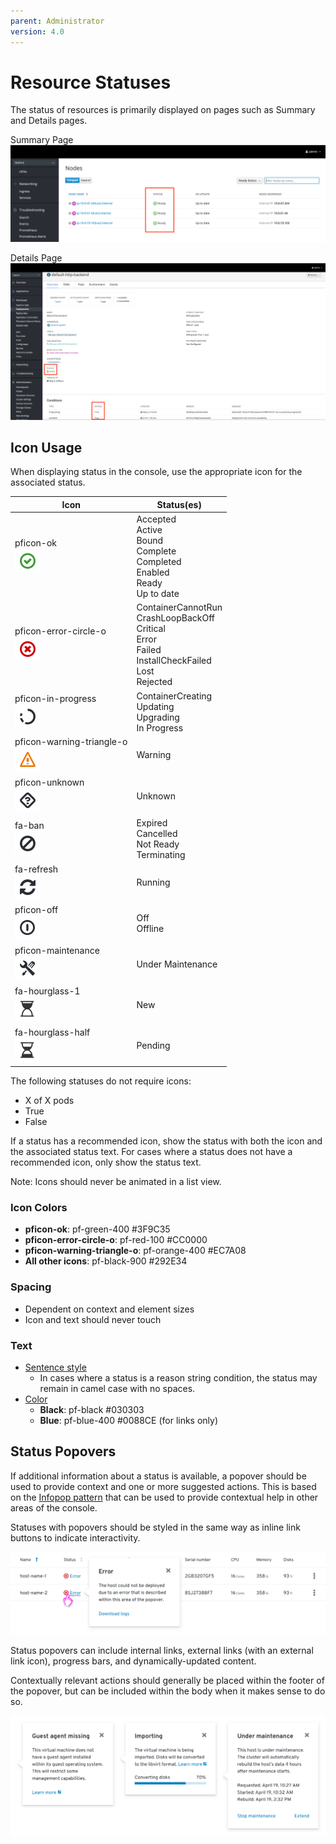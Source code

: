 ```yaml
---
parent: Administrator
version: 4.0
---
```


# Resource Statuses
The status of resources is primarily displayed on pages such as Summary and Details pages.

Summary Page
![nodes](img/nodes.png)

Details Page
![deployment](img/deployment.png)

## Icon Usage
When displaying status in the console, use the appropriate icon for the associated status.

Icon | Status(es)
--- | ---
pficon-ok<br>![ok](img/pficon-ok.png) | Accepted<br>Active<br>Bound<br>Complete<br>Completed<br>Enabled<br>Ready<br>Up to date
pficon-error-circle-o<br>![error](img/pficon-error-circle-o.png) | ContainerCannotRun<br>CrashLoopBackOff<br>Critical<br>Error<br>Failed<br>InstallCheckFailed<br>Lost<br>Rejected
pficon-in-progress<br>![progress](img/pficon-in-progress.png) | ContainerCreating<br>Updating<br>Upgrading<br>In Progress
pficon-warning-triangle-o<br>![warning](img/pficon-warning-triangle-o.png) | Warning
pficon-unknown<br>![unknown](img/pficon-unknown.png) | Unknown
fa-ban<br>![ban](img/fa-ban.png) | Expired<br>Cancelled<br>Not Ready<br>Terminating
fa-refresh<br>![running](img/fa-refresh.png) | Running
pficon-off<br>![offline](img/pficon-off.png) | Off<br>Offline
pficon-maintenance<br>![maintenance](img/pficon-maintenance.png) | Under Maintenance
fa-hourglass-1<br>![new](img/fa-hourglass-1.png) | New
fa-hourglass-half<br>![pending](img/fa-hourglass-half.png) | Pending

The following statuses do not require icons:
* X of X pods
* True
* False

If a status has a recommended icon, show the status with both the icon and the associated status text. For cases where a status does not have a recommended icon, only show the status text.

Note: Icons should never be animated in a list view.

### Icon Colors
* **pficon-ok**: pf-green-400 #3F9C35
* **pficon-error-circle-o**: pf-red-100 #CC0000
* **pficon-warning-triangle-o**: pf-orange-400 #EC7A08
* **All other icons**: pf-black-900 #292E34

### Spacing
* Dependent on context and element sizes
* Icon and text should never touch

### Text
* [Sentence style](https://www.patternfly.org/styles/terminology-and-wording/)
  * In cases where a status is a reason string condition, the status may remain in camel case with no spaces.
* [Color](https://www.patternfly.org/styles/color-palette/)
  * **Black**: pf-black #030303
  * **Blue**: pf-blue-400 #0088CE (for links only)

## Status Popovers

If additional information about a status is available, a popover should be used to provide context and one or more suggested actions. This is based on the [Infopop pattern](/web-console/future-openshift/contextual-help/contextual-help.md#infopop-pattern) that can be used to provide contextual help in other areas of the console.

Statuses with popovers should be styled in the same way as inline link buttons to indicate interactivity.

![Status popover in table](img/status-popover-table.png)

Status popovers can include internal links, external links (with an external link icon), progress bars, and dynamically-updated content.

Contextually relevant actions should generally be placed within the footer of the popover, but can be included within the body when it makes sense to do so.

![Status popover examples](img/status-popover-examples.png)
